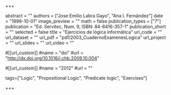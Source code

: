 +++

abstract = "" 
authors = ["Jose Emilio Labra Gayo", "Ana I. Fernández"]
date = "1998-10-01"
image_preview = ""
math = false
publication_types = ["7"]
publication = "Ed. Servitec, Num. 9, ISBN: 84-8416-357-1"
publication_short = ""
selected = false
title = "Ejercicios de lógica informática"
url_code = ""
url_dataset = ""
url_pdf = "pdf/2003_CuadernoExamenesLogica"
url_project = ""
url_slides = ""
url_video = ""

#[[url_custom]]
#name = "doi"
#url = "http://dx.doi.org/10.1016/j.chb.2009.10.004"

#[[url_custom]]
#name = "2012"
#url = ""

tags=["Logic", "Propositional Logic", "Predicate logic", "Exercises"]

+++


